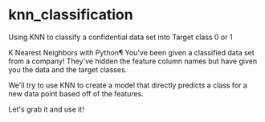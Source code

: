 # knn_classification
Using KNN to classify a confidential data set into Target class 0 or 1


K Nearest Neighbors with Python¶
You've been given a classified data set from a company! They've hidden the feature column names but have given you the data and the target classes.

We'll try to use KNN to create a model that directly predicts a class for a new data point based off of the features.

Let's grab it and use it!
